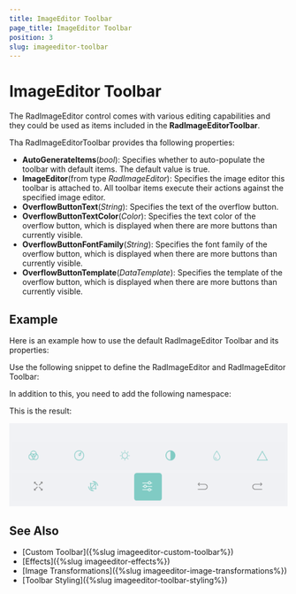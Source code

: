 ```yaml
---
title: ImageEditor Toolbar
page_title: ImageEditor Toolbar
position: 3
slug: imageeditor-toolbar
---
```


# ImageEditor Toolbar

The RadImageEditor control comes with various editing capabilities and they could be used as items included in the **RadImageEditorToolbar**.

Tha RadImageEditorToolbar provides tha following properties:

* **AutoGenerateItems**(*bool*): Specifies whether to auto-populate the toolbar with default items. The default value is true.
* **ImageEditor**(from type *RadImageEditor*): Specifies the image editor this toolbar is attached to. All toolbar items execute their actions against the specified image editor.
* **OverflowButtonText**(*String*): Specifies the text of the overflow button. 
* **OverflowButtonTextColor**(*Color*): Specifies the text color of the overflow button, which is displayed when there are more buttons than currently visible.
* **OverflowButtonFontFamily**(*String*): Specifies the font family of the overflow button, which is displayed when there are more buttons than currently visible.
* **OverflowButtonTemplate**(*DataTemplate*): Specifies the template of the overflow button, which is displayed when there are more buttons than currently visible.


## Example

Here is an example how to use the default RadImageEditor Toolbar and its properties:

Use the following snippet to define the RadImageEditor and RadImageEditor Toolbar:

<snippet id='imageeditor-getting-started-xaml'/>

In addition to this, you need to add the following namespace:

<snippet id='xmlns-telerikimageeditor'/>

This is the result:

![ImageEditor Toolbar](images/imageeditor-toolbar.png "ImageEditor Toolbar")

## See Also

- [Custom Toolbar]({%slug imageeditor-custom-toolbar%})
- [Effects]({%slug imageeditor-effects%})
- [Image Transformations]({%slug imageeditor-image-transformations%})
- [Toolbar Styling]({%slug imageeditor-toolbar-styling%})
